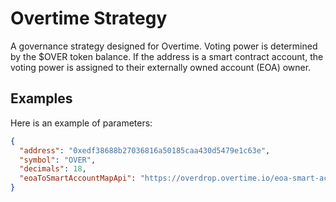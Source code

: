 # Overtime Strategy

A governance strategy designed for Overtime.
Voting power is determined by the $OVER token balance. If the address is a smart contract account, the voting power is assigned to their externally owned account (EOA) owner.

## Examples

Here is an example of parameters:

```JSON
{
  "address": "0xedf38688b27036816a50185caa430d5479e1c63e",
  "symbol": "OVER",
  "decimals": 18,
  "eoaToSmartAccountMapApi": "https://overdrop.overtime.io/eoa-smart-account-map"
}
```
